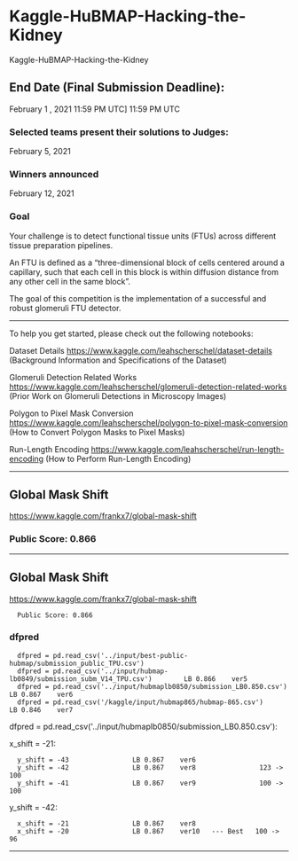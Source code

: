 # Kaggle-HuBMAP-Hacking-the-Kidney
Kaggle-HuBMAP-Hacking-the-Kidney


## End Date (Final Submission Deadline): 
February 1 , 2021 11:59 PM UTC] 11:59 PM UTC

### Selected teams present their solutions to Judges:
February 5, 2021

### Winners announced 
February 12, 2021

### Goal
Your challenge is to detect functional tissue units (FTUs) across different tissue preparation pipelines. 

An FTU is defined as a “three-dimensional block of cells centered around a capillary, such that each cell in this block is within diffusion distance from any other cell in the same block”. 

The goal of this competition is the implementation of a successful and robust glomeruli FTU detector.

-------

To help you get started, please check out the following notebooks:

Dataset Details https://www.kaggle.com/leahscherschel/dataset-details
(Background Information and Specifications of the Dataset)

Glomeruli Detection Related Works https://www.kaggle.com/leahscherschel/glomeruli-detection-related-works
(Prior Work on Glomeruli Detections in Microscopy Images)

Polygon to Pixel Mask Conversion https://www.kaggle.com/leahscherschel/polygon-to-pixel-mask-conversion
(How to Convert Polygon Masks to Pixel Masks)

Run-Length Encoding https://www.kaggle.com/leahscherschel/run-length-encoding
(How to Perform Run-Length Encoding)


-------

## Global Mask Shift 
https://www.kaggle.com/frankx7/global-mask-shift

### Public Score: 0.866


-------


## Global Mask Shift
https://www.kaggle.com/frankx7/global-mask-shift

      Public Score: 0.866
### dfpred 

      dfpred = pd.read_csv('../input/best-public-hubmap/submission_public_TPU.csv')
      dfpred = pd.read_csv('../input/hubmap-lb0849/submission_subm_V14_TPU.csv')        LB 0.866    ver5
      dfpred = pd.read_csv('../input/hubmaplb0850/submission_LB0.850.csv')              LB 0.867    ver6
      dfpred = pd.read_csv('/kaggle/input/hubmap865/hubmap-865.csv')                    LB 0.846    ver7
      
dfpred = pd.read_csv('../input/hubmaplb0850/submission_LB0.850.csv'):

x_shift = -21:

      y_shift = -43                LB 0.867    ver6
      y_shift = -42                LB 0.867    ver8                123 -> 100
      y_shift = -41                LB 0.867    ver9                100 -> 100

y_shift = -42:

      x_shift = -21                LB 0.867    ver8      
      x_shift = -20                LB 0.867    ver10   --- Best   100 -> 96
      
-------      
      
